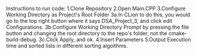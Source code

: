 Instructions to run code:
1.Clone Repository
2.Open Main.CPP
3.Configure Working Directory as Project's Root Folder
3a.In CLion to do this, you would go to the top right button where it says DSA_Project_3, and click edit Configurations.
3b.Configure Working Directory Prompt by pressing the file button and changing the root directory to the repo's folder, not the cmake-build-debug.
3c.Click Apply, and ok.
4.Insert Parameters
5.Output Execution time and sorted lists in different sorting algoithms.

